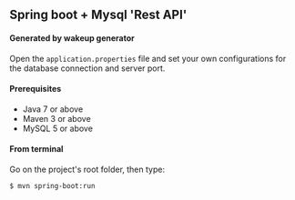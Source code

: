 ## Spring boot + Mysql 'Rest API'

#### Generated by wakeup generator

Open the `application.properties` file and set your own configurations for the database connection and server port.

#### Prerequisites

- Java 7 or above
- Maven 3 or above
- MySQL 5 or above

#### From terminal

Go on the project's root folder, then type:

    $ mvn spring-boot:run


